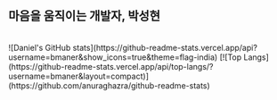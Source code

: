 ## 마음을 움직이는 개발자, 박성현
<br/>
![Daniel's GitHub stats](https://github-readme-stats.vercel.app/api?username=bmaner&show_icons=true&theme=flag-india)  
[![Top Langs](https://github-readme-stats.vercel.app/api/top-langs/?username=bmaner&layout=compact)](https://github.com/anuraghazra/github-readme-stats)  

